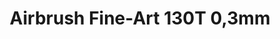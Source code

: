 ---
layout: product
title: "Airbrush Fine-Art 130T 0,3mm"
price: "2850" 
desc: "Airbrush 0.3mm"
img_path: "/assets/img/FA 130T.webp"
brand: "AK"
available: false
special_offer: false
new: false
soon: false
cat: "070000"
subcat: "070200"
subsubcat: "070201"
sifra: "FA 130T"
popular: false
spec: false
---
